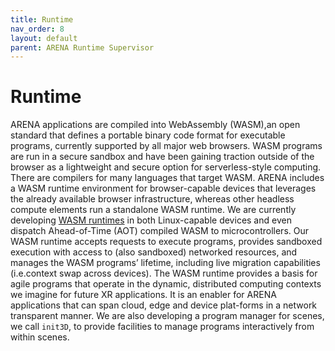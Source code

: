 ```yaml
---
title: Runtime
nav_order: 8
layout: default
parent: ARENA Runtime Supervisor
---
```


# Runtime

ARENA applications are compiled into WebAssembly (WASM),an open standard that defines a portable binary code format for executable programs, currently supported by all major web browsers. WASM programs are run in a secure sandbox and have been gaining traction outside of the browser as a lightweight and secure option for serverless-style computing. There are compilers for many languages that target WASM. ARENA includes a WASM runtime environment for browser-capable devices that leverages the already available browser infrastructure, whereas other headless compute elements run a standalone WASM runtime. We are currently developing [WASM runtimes](https://github.com/SilverLineFramework/orchestrator) in both Linux-capable devices and even dispatch Ahead-of-Time (AOT) compiled WASM to microcontrollers. Our WASM runtime accepts requests to execute programs, provides sandboxed execution with access to (also sandboxed) networked resources, and manages the WASM programs’ lifetime, including live migration capabilities (i.e.context swap across devices). The WASM runtime provides a basis for agile programs that operate in the dynamic, distributed computing contexts we imagine for future XR applications. It is an enabler for ARENA applications that can span cloud, edge and device plat-forms in a network transparent manner.  We are also developing a program manager for scenes, we call `init3D`, to provide facilities to manage programs interactively from within scenes.
